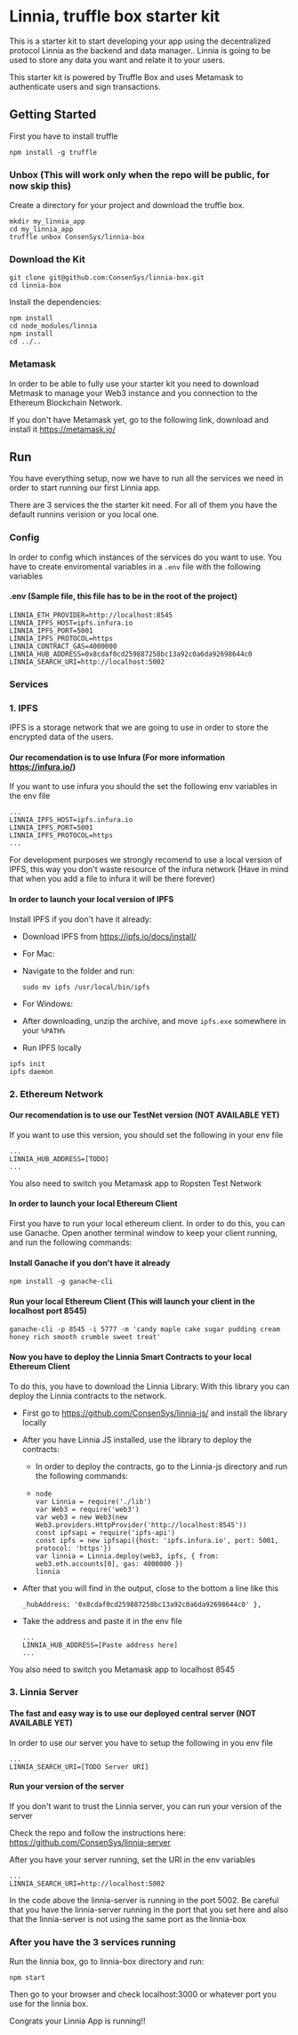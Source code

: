 # Linnia, truffle box starter kit

This is a starter kit to start developing your app using the decentralized protocol Linnia as the backend and data manager.. Linnia is going to be used to store any data you want and relate it to your users.

This starter kit is powered by Truffle Box and uses Metamask to authenticate users and sign transactions.



## Getting Started

First you have to install truffle

```
npm install -g truffle
```



### Unbox (This will work only when the repo will be public, for now skip this)

Create a directory for your project and download the truffle box.

```
mkdir my_linnia_app
cd my_linnia_app
truffle unbox ConsenSys/linnia-box
```



### Download the Kit

```
git clone git@github.com:ConsenSys/linnia-box.git
cd linnia-box
```

Install the dependencies:

```
npm install
cd node_modules/linnia
npm install
cd ../..
```



### Metamask

In order to be able to fully use your starter kit you need to download Metmask to manage your Web3 instance and you connection to the Ethereum Blockchain Network.

If you don't have Metamask yet, go to the following link, download and install it https://metamask.io/



## Run

You have everything setup, now we have to run all the services we need in order to start running our first Linnia app.

There are 3 services the the starter kit need. For all of them you have the default runnins verision or you local one.



### Config

In order to config which instances of the services do you want to use. You have to create enviromental variables in a  `.env` file with the following variables

#### .env (Sample file, this file has to be in the root of the project)

```
LINNIA_ETH_PROVIDER=http://localhost:8545
LINNIA_IPFS_HOST=ipfs.infura.io
LINNIA_IPFS_PORT=5001
LINNIA_IPFS_PROTOCOL=https
LINNIA_CONTRACT_GAS=4000000
LINNIA_HUB_ADDRESS=0x8cdaf0cd259887258bc13a92c0a6da92698644c0
LINNIA_SEARCH_URI=http://localhost:5002
```



### Services

### 1. IPFS

IPFS is a storage network that we are going to use in order to store the encrypted data of the users.

#### Our recomendation is to use Infura (For more information https://infura.io/)

If you want to use infura you should the set the following env variables in the env file

```
...
LINNIA_IPFS_HOST=ipfs.infura.io
LINNIA_IPFS_PORT=5001
LINNIA_IPFS_PROTOCOL=https
...
```

For development purposes we strongly recomend to use a local version of IPFS, this way you don't waste resource of the infura network (Have in mind that when you add a file to infura it will be there forever)

#### In order to launch your local version of IPFS

Install IPFS if you don't have it already:

- Download IPFS from <https://ipfs.io/docs/install/>

- For Mac:

- Navigate to the folder and run:

  ```
  sudo mv ipfs /usr/local/bin/ipfs
  ```

- For Windows:

- After downloading, unzip the archive, and move `ipfs.exe` somewhere in your `%PATH%`

- Run IPFS locally

```
ipfs init
ipfs daemon
```



### 2. Ethereum Network

#### Our recomendation is to use our TestNet version (NOT AVAILABLE YET)

If you want to use this version, you should set the following in your env file

```
...
LINNIA_HUB_ADDRESS=[TODO]
...
```

You also need to switch you Metamask app to Ropsten Test Network

#### In order to launch your local Ethereum Client

First you have to run your local ethereum client. In order to do this, you can use Ganache. Open another terminal window to keep your client running, and run the following commands:

#### Install Ganache if you don't have it already

```
npm install -g ganache-cli
```

#### Run your local Ethereum Client (This will launch your client in the localhost port 8545)

```
ganache-cli -p 8545 -i 5777 -m 'candy maple cake sugar pudding cream honey rich smooth crumble sweet treat'
```

#### Now you have to deploy the Linnia Smart Contracts to your local Ethereum Client

To do this, you have to download the Linnia Library. With this library you can deploy the Linnia contracts to the network.

- First go to https://github.com/ConsenSys/linnia-js/ and install the library locally

- After you have Linnia JS installed, use the library to deploy the contracts:

  - In order to deploy the contracts, go to the Linnia-js directory and run the following commands:

  - ```
    node
    var Linnia = require('./lib')
    var Web3 = require('web3')
    var web3 = new Web3(new Web3.providers.HttpProvider('http://localhost:8545'))
    const ipfsapi = require('ipfs-api')
    const ipfs = new ipfsapi({host: 'ipfs.infura.io', port: 5001, protocol: 'https'})
    var linnia = Linnia.deploy(web3, ipfs, { from: web3.eth.accounts[0], gas: 4000000 })
    linnia
    ```

- After that you will find in the output, close to the bottom a line like this

  `_hubAddress: '0x8cdaf0cd259887258bc13a92c0a6da92698644c0' },` 

- Take the address and paste it in the env file

  ```
  ...
  LINNIA_HUB_ADDRESS=[Paste address here]
  ...
  ```

You also need to switch you Metamask app to localhost 8545



### 3. Linnia Server

#### The fast and easy way is to use our deployed central server  (NOT AVAILABLE YET)

In order to use our server you have to setup the following in you env file

```
...
LINNIA_SEARCH_URI=[TODO Server URI]
```

#### Run your version of the server

If you don't want to trust the Linnia server, you can run your version of the server

Check the repo and follow the instructions here: https://github.com/ConsenSys/linnia-server

After you have your server running, set the URI in the env variables

```
...
LINNIA_SEARCH_URI=http://localhost:5002
```

In the code above the linnia-server is running in the port 5002. Be careful that you have the linnia-server running in the port that you set here and also that the linnia-server is not using the same port as the linnia-box



### After you have the 3 services running

Run the linnia box, go to linnia-box directory and run:

```
npm start
```

Then go to your browser and check localhost:3000 or whatever port you use for the linnia box.

Congrats your Linnia App is running!!

